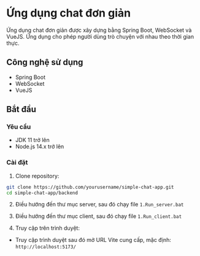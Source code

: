 # Ứng dụng chat đơn giản

Ứng dụng chat đơn giản được xây dựng bằng Spring Boot, WebSocket và VueJS. Ứng dụng cho phép người dùng trò chuyện với nhau theo thời gian thực.

## Công nghệ sử dụng

- Spring Boot
- WebSocket
- VueJS

## Bắt đầu

### Yêu cầu

- JDK 11 trở lên
- Node.js 14.x trở lên

### Cài đặt

1. Clone repository:

```bash
git clone https://github.com/yourusername/simple-chat-app.git
cd simple-chat-app/backend
```

2. Điều hướng đến thư mục server, sau đó chạy file `1.Run_server.bat`

3. Điều hướng đến thư mục client, sau đó chạy file `1.Run_client.bat`

4. Truy cập trên trình duyệt:

- Truy cập trình duyệt sau đó mở URL Vite cung cấp, mặc định: `http://localhost:5173/`
